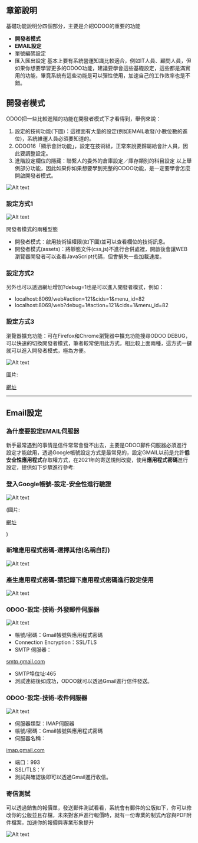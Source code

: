 ## 章節說明

基礎功能說明分四個部分，主要是介紹ODOO的重要的功能

- **開發者模式**
- **EMAIL設定**
- 單號編碼設定
- 匯入匯出設定
基本上要有系統營運知識比較適合，例如IT人員、顧問人員，但如果你想要學習更多的ODOO功能，建議要學會這些基礎設定，這些都是滿實用的功能，畢竟系統有這些功能是可以彈性使用，加速自己的工作效率也是不錯。

## 開發者模式

ODOO把一些比較進階的功能在開發者模式下才看得到，舉例來說：

1. 設定的技術功能(下圖)：這裡面有大量的設定(例如EMAIL收發/小數位數的進位)，系統維運人員必須要知道的。
2. ODOO16「顯示會計功能」，設定在技術組，正常來說要歸屬給會計人員，因此要調整設定。
3. 進階設定欄位的隱藏：聯繫人的委外的倉庫設定／庫存類別的科目設定
以上舉例部分功能，因此如果你如果想要學到完整的ODOO功能，是一定要學會怎麼開啟開發者模式。

![Alt text](https://ithelp.ithome.com.tw/upload/images/20230904/20161788O8XLXUXPdq.png)

### 設定方式1

![Alt text](https://ithelp.ithome.com.tw/upload/images/20230904/20161788hSBo73JRfh.png)

開發者模式的兩種型態

- 開發者模式：啟用技術組權限(如下圖)並可以查看欄位的技術訊息。
- 開發者模式(assets)：將靜態文件(css,js)不進行合併處裡，開啟後會讓WEB瀏覽器開發者可以查看JavaScript代碼，但會損失一些加載速度。

### 設定方式2

另外也可以透過網址增加?debug=1也是可以進入開發者模式，例如：

- localhost:8069/web#action=121&cids=1&menu_id=82
- localhost:8069/web?debug=1#action=121&cids=1&menu_id=82

### 設定方式3

瀏覽器擴充功能：可在Firefox和Chrome瀏覽器中擴充功能搜尋ODOO DEBUG，可以快速的切換開發者模式，筆者較常使用此方式，相比較上面兩種，這方式一鍵就可以進入開發者模式，極為方便。

![Alt text](https://ithelp.ithome.com.tw/upload/images/20230904/20161788c4tkVo0knU.png)

圖片:

[網址](https://chrome.google.com/webstore/detail/odoo-debug/hmdmhilocobgohohpdpolmibjklfgkbi?hl=zh-TW)

---

## Email設定

### 為什麼要設定EMAIL伺服器

新手最常遇到的事情是信件常常會發不出去，主要是ODOO郵件伺服器必須進行設定才能啟用，透過Google帳號設定方式是最常見的，設定GMAIL以前是允許**低安全性應用程式**存取權方式，在2021年的寄送規則改變，使用**應用程式密碼**進行設定，提供如下步驟進行參考:

### 登入Google帳號-設定-安全性進行驗證

![Alt text](https://ithelp.ithome.com.tw/upload/images/20230904/20161788HQUcMdHEeP.png)

(圖片:

[網址](https://myaccount.google.com/security)

)

### 新增應用程式密碼-選擇其他(名稱自訂)

![Alt text](https://ithelp.ithome.com.tw/upload/images/20230904/201617885cYU4aC91q.png)

### 產生應用程式密碼-請記錄下應用程式密碼進行設定使用

![Alt text](https://ithelp.ithome.com.tw/upload/images/20230904/20161788YrHnkJqaNb.png)

### ODOO-設定-技術-外發郵件伺服器

![Alt text](https://ithelp.ithome.com.tw/upload/images/20230904/20161788e6eI4NhJdp.png)

* 帳號/密碼：Gmail帳號與應用程式密碼
* Connection Encryption：SSL/TLS
* SMTP 伺服器：

[smtp.gmail.com](http://smtp.gmail.com/)

* SMTP埠位址:465
* 測試連結後如成功，ODOO就可以透過Gmail進行信件發送。

### ODOO-設定-技術-收件伺服器

![Alt text](https://ithelp.ithome.com.tw/upload/images/20230904/20161788vTksXzuJsV.png)

* 伺服器類型：IMAP伺服器
* 帳號/密碼：Gmail帳號與應用程式密碼
* 伺服器名稱：

[imap.gmail.com](http://imap.gmail.com/)

* 端口：993
* SSL/TLS：Y
* 測試與確認後即可以透過Gmail進行收信。

### 寄信測試

可以透過銷售的報價單，發送郵件測試看看，系統會有郵件的公版如下，你可以修改你的公版並且存檔，未來對客戶進行報價時，就有一份專業的制式內容與PDF附件檔案，加速你的報價與專業形象提升

![Alt text](https://ithelp.ithome.com.tw/upload/images/20230904/20161788gjTgaLSIgT.png)
